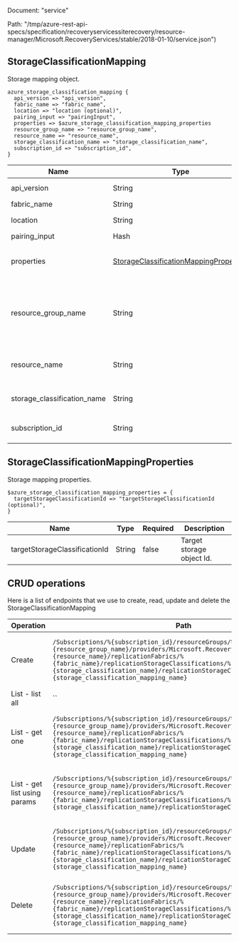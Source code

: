 Document: "service"


Path: "/tmp/azure-rest-api-specs/specification/recoveryservicessiterecovery/resource-manager/Microsoft.RecoveryServices/stable/2018-01-10/service.json")

## StorageClassificationMapping

Storage mapping object.

```puppet
azure_storage_classification_mapping {
  api_version => "api_version",
  fabric_name => "fabric_name",
  location => "location (optional)",
  pairing_input => "pairingInput",
  properties => $azure_storage_classification_mapping_properties
  resource_group_name => "resource_group_name",
  resource_name => "resource_name",
  storage_classification_name => "storage_classification_name",
  subscription_id => "subscription_id",
}
```

| Name        | Type           | Required       | Description       |
| ------------- | ------------- | ------------- | ------------- |
|api_version | String | true | Client Api Version. |
|fabric_name | String | true | Fabric name. |
|location | String | false | Resource Location |
|pairing_input | Hash | true | Pairing input. |
|properties | [StorageClassificationMappingProperties](#storageclassificationmappingproperties) | false | Properties of the storage mapping object. |
|resource_group_name | String | true | The name of the resource group where the recovery services vault is present. |
|resource_name | String | true | The name of the recovery services vault. |
|storage_classification_name | String | true | Storage classification name. |
|subscription_id | String | true | The subscription Id. |
        
## StorageClassificationMappingProperties

Storage mapping properties.

```puppet
$azure_storage_classification_mapping_properties = {
  targetStorageClassificationId => "targetStorageClassificationId (optional)",
}
```

| Name        | Type           | Required       | Description       |
| ------------- | ------------- | ------------- | ------------- |
|targetStorageClassificationId | String | false | Target storage object Id. |



## CRUD operations

Here is a list of endpoints that we use to create, read, update and delete the StorageClassificationMapping

| Operation | Path | Verb | Description | OperationID |
| ------------- | ------------- | ------------- | ------------- | ------------- |
|Create|`/Subscriptions/%{subscription_id}/resourceGroups/%{resource_group_name}/providers/Microsoft.RecoveryServices/vaults/%{resource_name}/replicationFabrics/%{fabric_name}/replicationStorageClassifications/%{storage_classification_name}/replicationStorageClassificationMappings/%{storage_classification_mapping_name}`|Put|The operation to create a storage classification mapping.|ReplicationStorageClassificationMappings_Create|
|List - list all|``||||
|List - get one|`/Subscriptions/%{subscription_id}/resourceGroups/%{resource_group_name}/providers/Microsoft.RecoveryServices/vaults/%{resource_name}/replicationFabrics/%{fabric_name}/replicationStorageClassifications/%{storage_classification_name}/replicationStorageClassificationMappings/%{storage_classification_mapping_name}`|Get|Gets the details of the specified storage classification mapping.|ReplicationStorageClassificationMappings_Get|
|List - get list using params|`/Subscriptions/%{subscription_id}/resourceGroups/%{resource_group_name}/providers/Microsoft.RecoveryServices/vaults/%{resource_name}/replicationFabrics/%{fabric_name}/replicationStorageClassifications/%{storage_classification_name}/replicationStorageClassificationMappings`|Get|Lists the storage classification mappings for the fabric.|ReplicationStorageClassificationMappings_ListByReplicationStorageClassifications|
|Update|`/Subscriptions/%{subscription_id}/resourceGroups/%{resource_group_name}/providers/Microsoft.RecoveryServices/vaults/%{resource_name}/replicationFabrics/%{fabric_name}/replicationStorageClassifications/%{storage_classification_name}/replicationStorageClassificationMappings/%{storage_classification_mapping_name}`|Put|The operation to create a storage classification mapping.|ReplicationStorageClassificationMappings_Create|
|Delete|`/Subscriptions/%{subscription_id}/resourceGroups/%{resource_group_name}/providers/Microsoft.RecoveryServices/vaults/%{resource_name}/replicationFabrics/%{fabric_name}/replicationStorageClassifications/%{storage_classification_name}/replicationStorageClassificationMappings/%{storage_classification_mapping_name}`|Delete|The operation to delete a storage classification mapping.|ReplicationStorageClassificationMappings_Delete|

